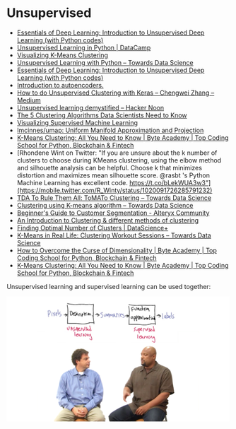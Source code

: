 # Unsupervised

* [Essentials of Deep Learning: Introduction to Unsupervised Deep Learning \(with Python codes\)](https://www.analyticsvidhya.com/blog/2018/05/essentials-of-deep-learning-trudging-into-unsupervised-deep-learning/)
* [Unsupervised Learning in Python \| DataCamp](https://www.datacamp.com/courses/unsupervised-learning-in-python)
* [Visualizing K-Means Clustering](https://www.naftaliharris.com/blog/visualizing-k-means-clustering/)
* [Unsupervised Learning with Python – Towards Data Science](https://towardsdatascience.com/unsupervised-learning-with-python-173c51dc7f03)
* [Essentials of Deep Learning: Introduction to Unsupervised Deep Learning \(with Python codes\)](https://www.analyticsvidhya.com/blog/2018/05/essentials-of-deep-learning-trudging-into-unsupervised-deep-learning/)
* [Introduction to autoencoders.](https://www.jeremyjordan.me/autoencoders/)
* [How to do Unsupervised Clustering with Keras – Chengwei Zhang – Medium](https://medium.com/@chengweizhang2012/how-to-do-unsupervised-clustering-with-keras-9e1284448437)
* [Unsupervised learning demystified – Hacker Noon](https://hackernoon.com/unsupervised-learning-demystified-4060eecedeaf)
* [The 5 Clustering Algorithms Data Scientists Need to Know](https://towardsdatascience.com/the-5-clustering-algorithms-data-scientists-need-to-know-a36d136ef68)
* [Visualizing Supervised Machine Learning](https://colab.research.google.com/github/DJCordhose/ai/blob/master/notebooks/scipy/ml-viz.ipynb)
* [lmcinnes/umap: Uniform Manifold Approximation and Projection](https://github.com/lmcinnes/umap)
* [K-Means Clustering: All You Need to Know \| Byte Academy \| Top Coding School for Python, Blockchain & Fintech](http://byteacademy.co/blog/k-means-clustering/)
* [Rhondene Wint on Twitter: "If you are unsure about the k number of clusters to choose during KMeans clustering, using the elbow method and silhouette analysis can be helpful. Choose k that minimizes distortion and maximizes mean silhouette score. @rasbt 's Python Machine Learning has excellent code. https://t.co/bLekWUA3w3"](https://mobile.twitter.com/R_Winty/status/1020091726285791232)
* [TDA To Rule Them All: ToMATo Clustering – Towards Data Science](https://towardsdatascience.com/tda-to-rule-them-all-tomato-clustering-878e03394a1)
* [Clustering using K-means algorithm – Towards Data Science](https://towardsdatascience.com/clustering-using-k-means-algorithm-81da00f156f6)
* [Beginner's Guide to Customer Segmentation - Alteryx Community](https://community.alteryx.com/t5/Data-Science-Blog/Beginner-s-Guide-to-Customer-Segmentation/ba-p/138442)
* [An Introduction to Clustering & different methods of clustering](https://www.analyticsvidhya.com/blog/2016/11/an-introduction-to-clustering-and-different-methods-of-clustering/)
* [Finding Optimal Number of Clusters \| DataScience+](https://datascienceplus.com/finding-optimal-number-of-clusters/)
* [K-Means in Real Life: Clustering Workout Sessions – Towards Data Science](https://towardsdatascience.com/k-means-in-real-life-clustering-workout-sessions-119946f9e8dd)
* [How to Overcome the Curse of Dimensionality \| Byte Academy \| Top Coding School for Python, Blockchain & Fintech](https://byteacademy.co/blog/overcome-dimensionailty-machinelearning)
* [K-Means Clustering: All You Need to Know \| Byte Academy \| Top Coding School for Python, Blockchain & Fintech](https://byteacademy.co/blog/k-means-clustering/)





Unsupervised learning and supervised learning can be used together:

![](../.gitbook/assets/image%20%2838%29.png)

